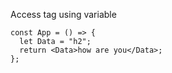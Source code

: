 Access tag using variable 
```
const App = () => {
  let Data = "h2";
  return <Data>how are you</Data>;
};
```